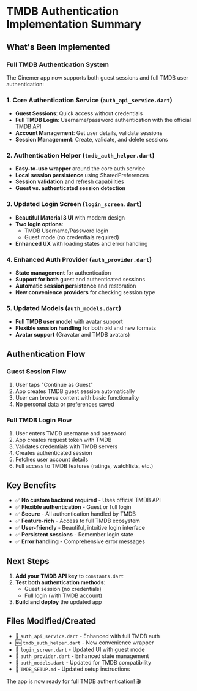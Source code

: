 # TMDB Authentication Implementation Summary

## What's Been Implemented

### Full TMDB Authentication System
The Cinemer app now supports both guest sessions and full TMDB user authentication:

### 1. Core Authentication Service (`auth_api_service.dart`)
- **Guest Sessions**: Quick access without credentials
- **Full TMDB Login**: Username/password authentication with the official TMDB API
- **Account Management**: Get user details, validate sessions
- **Session Management**: Create, validate, and delete sessions

### 2. Authentication Helper (`tmdb_auth_helper.dart`)
- **Easy-to-use wrapper** around the core auth service
- **Local session persistence** using SharedPreferences
- **Session validation** and refresh capabilities
- **Guest vs. authenticated session detection**

### 3. Updated Login Screen (`login_screen.dart`)
- **Beautiful Material 3 UI** with modern design
- **Two login options**:
  - TMDB Username/Password login
  - Guest mode (no credentials required)
- **Enhanced UX** with loading states and error handling

### 4. Enhanced Auth Provider (`auth_provider.dart`)
- **State management** for authentication
- **Support for both** guest and authenticated sessions
- **Automatic session persistence** and restoration
- **New convenience providers** for checking session type

### 5. Updated Models (`auth_models.dart`)
- **Full TMDB user model** with avatar support
- **Flexible session handling** for both old and new formats
- **Avatar support** (Gravatar and TMDB avatars)

## Authentication Flow

### Guest Session Flow
1. User taps "Continue as Guest"
2. App creates TMDB guest session automatically
3. User can browse content with basic functionality
4. No personal data or preferences saved

### Full TMDB Login Flow
1. User enters TMDB username and password
2. App creates request token with TMDB
3. Validates credentials with TMDB servers
4. Creates authenticated session
5. Fetches user account details
6. Full access to TMDB features (ratings, watchlists, etc.)

## Key Benefits

- ✅ **No custom backend required** - Uses official TMDB API
- ✅ **Flexible authentication** - Guest or full login
- ✅ **Secure** - All authentication handled by TMDB
- ✅ **Feature-rich** - Access to full TMDB ecosystem
- ✅ **User-friendly** - Beautiful, intuitive login interface
- ✅ **Persistent sessions** - Remember login state
- ✅ **Error handling** - Comprehensive error messages

## Next Steps

1. **Add your TMDB API key** to `constants.dart`
2. **Test both authentication methods**:
   - Guest session (no credentials)
   - Full login (with TMDB account)
3. **Build and deploy** the updated app

## Files Modified/Created

- 🔄 `auth_api_service.dart` - Enhanced with full TMDB auth
- 🆕 `tmdb_auth_helper.dart` - New convenience wrapper
- 🔄 `login_screen.dart` - Updated UI with guest mode
- 🔄 `auth_provider.dart` - Enhanced state management
- 🔄 `auth_models.dart` - Updated for TMDB compatibility
- 🔄 `TMDB_SETUP.md` - Updated setup instructions

The app is now ready for full TMDB authentication! 🎬
